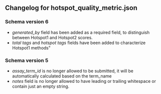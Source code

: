 ## Changelog for hotspot_quality_metric.json

### Schema version 6

* *generated_by* field has been added as a required field, to distinguish between Hotspot1 and Hotspot2 scores.
* *total tags* and *hotspot tags* fields have been added to characterize Hotspot1 methods"

### Schema version 5

* *assay_term_id* is no longer allowed to be submitted, it will be automatically calculated based on the term_name
* *notes* field is no longer allowed to have leading or trailing whitespace or contain just an empty string.